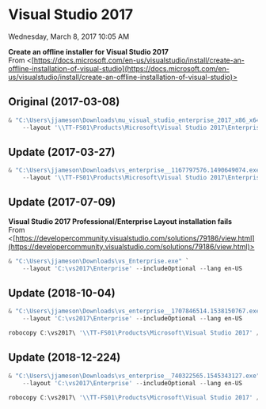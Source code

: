 ﻿# Visual Studio 2017

Wednesday, March 8, 2017
10:05 AM

**Create an offline installer for Visual Studio 2017**\
From <[https://docs.microsoft.com/en-us/visualstudio/install/create-an-offline-installation-of-visual-studio](https://docs.microsoft.com/en-us/visualstudio/install/create-an-offline-installation-of-visual-studio)>

## Original (2017-03-08)

```PowerShell
& "C:\Users\jjameson\Downloads\mu_visual_studio_enterprise_2017_x86_x64_10049783.exe" `
    --layout '\\TT-FS01\Products\Microsoft\Visual Studio 2017\Enterprise' --lang en-US
```

## Update (2017-03-27)

```PowerShell
& "C:\Users\jjameson\Downloads\vs_enterprise__1167797576.1490649074.exe" `
    --layout '\\TT-FS01\Products\Microsoft\Visual Studio 2017\Enterprise' --lang en-US
```

## Update (2017-07-09)

**Visual Studio 2017 Professional/Enterprise Layout installation fails**\
From <[https://developercommunity.visualstudio.com/solutions/79186/view.html](https://developercommunity.visualstudio.com/solutions/79186/view.html)>

```PowerShell
& "C:\Users\jjameson\Downloads\vs_Enterprise.exe" `
    --layout 'C:\vs2017\Enterprise' --includeOptional --lang en-US
```

## Update (2018-10-04)

```PowerShell
& "C:\Users\jjameson\Downloads\vs_enterprise__1707846514.1538150767.exe" `
    --layout 'C:\vs2017\Enterprise' --includeOptional --lang en-US

robocopy C:\vs2017\ '\\TT-FS01\Products\Microsoft\Visual Studio 2017' /E /MIR
```

## Update (2018-12-224)

```PowerShell
& "C:\Users\jjameson\Downloads\vs_enterprise__740322565.1545343127.exe" `
    --layout 'C:\vs2017\Enterprise' --includeOptional --lang en-US

robocopy C:\vs2017\ '\\TT-FS01\Products\Microsoft\Visual Studio 2017' /E /MIR
```
